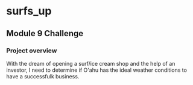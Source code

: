# surfs_up 

## Module 9 Challenge

### Project overview
With the dream of opening a surf/ice cream shop and the help of an investor, I need to determine if O'ahu has the ideal weather conditions to have a successfulk business.
